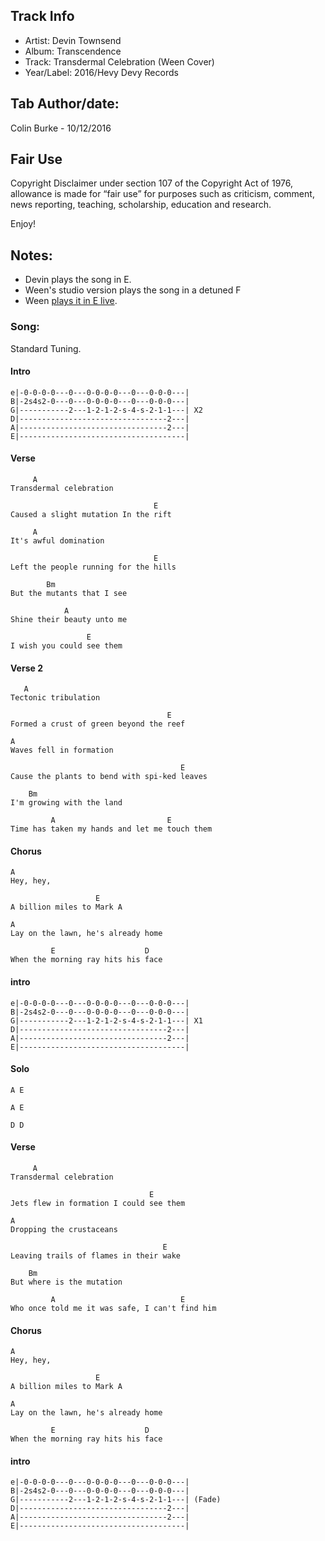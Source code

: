 ## Track Info
* Artist: Devin Townsend
* Album: Transcendence
* Track: Transdermal Celebration (Ween Cover)
* Year/Label: 2016/Hevy Devy Records

## Tab Author/date: 
Colin Burke - 10/12/2016

## Fair Use
Copyright Disclaimer under section 107 of the Copyright Act of 1976, 
allowance is made for “fair use” for purposes such as criticism, 
comment, news reporting, teaching, scholarship, education and research.

Enjoy!

## Notes:
 - Devin plays the song in E. 
 - Ween's studio version plays the song in a detuned F
 - Ween [plays it in E live](https://www.youtube.com/watch?v=sU4Hcpo3Brg). 
 
### Song:

Standard Tuning.

#### Intro
```
e|-0-0-0-0---0---0-0-0-0---0---0-0-0---|
B|-2s4s2-0---0---0-0-0-0---0---0-0-0---|
G|-----------2---1-2-1-2-s-4-s-2-1-1---| X2
D|---------------------------------2---|
A|---------------------------------2---|
E|-------------------------------------|
```

#### Verse
```
     A
Transdermal celebration

                                E
Caused a slight mutation In the rift

     A
It's awful domination

                                E
Left the people running for the hills

        Bm
But the mutants that I see

            A
Shine their beauty unto me

                 E
I wish you could see them
```

#### Verse 2
```
   A
Tectonic tribulation

                                   E
Formed a crust of green beyond the reef

A
Waves fell in formation

                                      E
Cause the plants to bend with spi-ked leaves

    Bm
I'm growing with the land

         A                         E
Time has taken my hands and let me touch them
```
 
#### Chorus
```
A
Hey, hey,

                   E
A billion miles to Mark A

A
Lay on the lawn, he's already home

         E                    D
When the morning ray hits his face
```

#### intro
```
e|-0-0-0-0---0---0-0-0-0---0---0-0-0---|
B|-2s4s2-0---0---0-0-0-0---0---0-0-0---|
G|-----------2---1-2-1-2-s-4-s-2-1-1---| X1
D|---------------------------------2---|
A|---------------------------------2---|
E|-------------------------------------|
```

#### Solo
```
A E

A E

D D
```

#### Verse
```
     A
Transdermal celebration

                               E
Jets flew in formation I could see them

A
Dropping the crustaceans

                                  E
Leaving trails of flames in their wake

    Bm
But where is the mutation

         A                            E
Who once told me it was safe, I can't find him
```

#### Chorus
```
A
Hey, hey,

                   E
A billion miles to Mark A

A
Lay on the lawn, he's already home

         E                    D
When the morning ray hits his face
```

#### intro
```
e|-0-0-0-0---0---0-0-0-0---0---0-0-0---|
B|-2s4s2-0---0---0-0-0-0---0---0-0-0---|
G|-----------2---1-2-1-2-s-4-s-2-1-1---| (Fade)
D|---------------------------------2---|
A|---------------------------------2---|
E|-------------------------------------|
```
